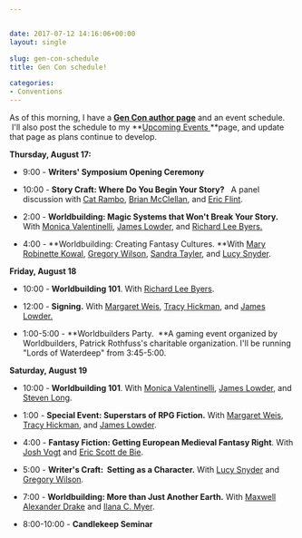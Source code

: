 ```yaml
---


date: 2017-07-12 14:16:06+00:00
layout: single

slug: gen-con-schedule
title: Gen Con schedule!

categories:
- Conventions
---
```


As of this morning, I have a [**Gen Con author page**](http://genconwriters.com/node/186) and an event schedule.  I'll also post the schedule to my **[Upcoming Events ](http://www.elainecunningham.com/upcoming-events-2/)**page, and update that page as plans continue to develop.

**Thursday, August 17:**



 	
  * 9:00 - **Writers' Symposium Opening Ceremony**

 	
  * 10:00 - **Story Craft: Where Do You Begin Your Story?**   A panel discussion with [Cat Rambo](http://genconwriters.com/node/66), [Brian McClellan](http://genconwriters.com/node/156), and [Eric Flint](http://genconwriters.com/node/99).

 	
  * 2:00 - **Worldbuilding: Magic Systems that Won't Break Your Story.** With [Monica Valentinelli](http://genconwriters.com/node/165), [James Lowder](http://genconwriters.com/node/96), and [Richard Lee Byers.](http://genconwriters.com/node/109)

 	
  * 4:00 - **Worldbuilding: Creating Fantasy Cultures. **With [Mary Robinette Kowal](http://genconwriters.com/node/175), [Gregory Wilson](http://genconwriters.com/node/75), [Sandra Tayler](http://genconwriters.com/node/103), and [Lucy Snyder](http://genconwriters.com/node/98).


**Friday, August 18**



 	
  * 10:00 - **Worldbuilding 101**. With [Richard Lee Byers](http://genconwriters.com/node/109).

 	
  * 12:00 - **Signing.** With [Margaret Weis](http://genconwriters.com/node/174), [Tracy Hickman](http://genconwriters.com/node/180), and [James Lowder.](http://genconwriters.com/node/96)

 	
  * 1:00-5:00 - **Worldbuilders Party.  **A gaming event organized by Worldbuilders, Patrick Rothfuss's charitable organization. I'll be running "Lords of Waterdeep" from 3:45-5:00.


**Saturday, August 19**



 	
  * 10:00 - **Worldbuilding 101**. With [Monica Valentinelli](http://genconwriters.com/node/165), [James Lowder](http://genconwriters.com/node/96), and [Steven Long](http://genconwriters.com/node/105).

 	
  * 1:00 - **Special Event: Superstars of RPG Fiction.** With [Margaret Weis](http://genconwriters.com/node/174), [Tracy Hickman](http://genconwriters.com/node/180), and [James Lowder](http://genconwriters.com/node/96).

 	
  * 4:00 - **Fantasy Fiction: Getting European Medieval Fantasy Right**. With [Josh Vogt](http://genconwriters.com/node/168) and [Eric Scott de Bie](http://genconwriters.com/node/68).

 	
  * 5:00 - **Writer's Craft:  Setting as a Character.** With [Lucy Snyder](http://genconwriters.com/node/98) and [Gregory Wilson](http://genconwriters.com/node/75).

 	
  * 7:00 - **Worldbuilding: More than Just Another Earth.** With [Maxwell Alexander Drake](http://genconwriters.com/node/100) and [Ilana C. Myer](http://genconwriters.com/node/187).

 	
  * 8:00-10:00 - **Candlekeep Seminar**


